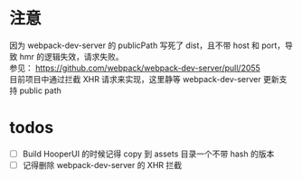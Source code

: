 # 注意

因为 webpack-dev-server 的 publicPath 写死了 dist，且不带 host 和 port，导致 hmr 的逻辑失效，请求失败。   
参见： https://github.com/webpack/webpack-dev-server/pull/2055   
目前项目中通过拦截 XHR 请求来实现，这里静等 webpack-dev-server 更新支持 public path

# todos

* [ ] Build HooperUI 的时候记得 copy 到 assets 目录一个不带 hash 的版本
* [ ] 记得删除 webpack-dev-server 的 XHR 拦截